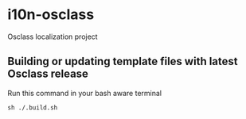 # i10n-osclass
Osclass localization project

## Building or updating template files with latest Osclass release

Run this command in your bash aware terminal
```
sh ./.build.sh
```
